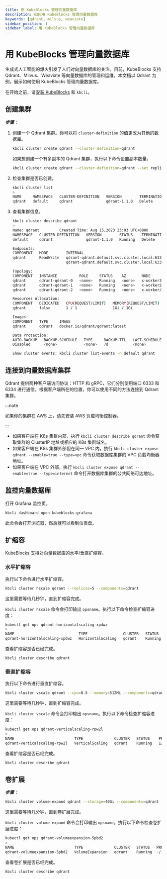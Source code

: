 ```yaml
---
title: 用 KubeBlocks 管理向量数据库
description: 如何用 KubeBlocks 管理向量数据库
keywords: [qdrant, milvus, weaviate]
sidebar_position: 1
sidebar_label: 用 KubeBlocks 管理向量数据库
---
```

# 用 KubeBlocks 管理向量数据库

生成式人工智能的爆火引发了人们对向量数据库的关注。目前，KubeBlocks 支持 Qdrant、Milvus、Weaviate 等向量数据库的管理和运维。本文档以 Qdrant 为例，展示如何使用 KubeBlocks 管理向量数据库。

在开始之前，请[安装 KubeBlocks](../installation/install-kubeblocks-with-helm.md) 和 `kbcli`。

## 创建集群

***步骤：***

1. 创建一个 Qdrant 集群。你可以将 `cluster-definition` 的值更改为其他的数据库。

   ```bash
   kbcli cluster create qdrant --cluster-definition=qdrant
   ```

   如果想创建一个有多副本的 Qdrant 集群，执行以下命令设置副本数量。

   ```bash
   kbcli cluster create qdrant --cluster-definition=qdrant --set replicas=3
   ```

2. 检查集群是否已创建。

   ```bash
   kbcli cluster list
   >
   NAME     NAMESPACE   CLUSTER-DEFINITION   VERSION        TERMINATION-POLICY   STATUS    CREATED-TIME
   qdrant   default     qdrant               qdrant-1.1.0   Delete               Running   Aug 15,2023 23:03 UTC+0800
   ```

3. 查看集群信息。

   ```bash
   kbcli cluster describe qdrant
   >
   Name: qdrant         Created Time: Aug 15,2023 23:03 UTC+0800
   NAMESPACE   CLUSTER-DEFINITION   VERSION        STATUS    TERMINATION-POLICY
   default     qdrant               qdrant-1.1.0   Running   Delete

   Endpoints:
   COMPONENT   MODE        INTERNAL                                       EXTERNAL
   qdrant      ReadWrite   qdrant-qdrant.default.svc.cluster.local:6333   <none>
                           qdrant-qdrant.default.svc.cluster.local:6334

   Topology:
   COMPONENT   INSTANCE          ROLE     STATUS    AZ       NODE                   CREATED-TIME
   qdrant      qdrant-qdrant-0   <none>   Running   <none>   x-worker3/172.20.0.3   Aug 15,2023 23:03 UTC+0800
   qdrant      qdrant-qdrant-1   <none>   Running   <none>   x-worker2/172.20.0.5   Aug 15,2023 23:03 UTC+0800
   qdrant      qdrant-qdrant-2   <none>   Running   <none>   x-worker/172.20.0.2    Aug 15,2023 23:04 UTC+0800

   Resources Allocation:
   COMPONENT   DEDICATED   CPU(REQUEST/LIMIT)   MEMORY(REQUEST/LIMIT)   STORAGE-SIZE   STORAGE-CLASS
   qdrant      false       1 / 1                1Gi / 1Gi               data:20Gi      standard

   Images:
   COMPONENT   TYPE     IMAGE
   qdrant      qdrant   docker.io/qdrant/qdrant:latest

   Data Protection:
   AUTO-BACKUP   BACKUP-SCHEDULE   TYPE     BACKUP-TTL   LAST-SCHEDULE   RECOVERABLE-TIME
   Disabled      <none>            <none>   7d           <none>          <none>

   Show cluster events: kbcli cluster list-events -n default qdrant
   ```

## 连接到向量数据库集群

Qdrant 提供两种客户端访问协议：HTTP 和 gRPC，它们分别使用端口 6333 和 6334 进行通信。根据客户端所在的位置，你可以使用不同的方法连接到 Qdrant 集群。

:::note

如果你的集群在 AWS 上，请先安装 AWS 负载均衡控制器。

:::

- 如果客户端在 K8s 集群内部，执行 `kbcli cluster describe qdrant` 命令获取集群的 ClusterIP 地址或相应的 K8s 集群域名。
- 如果客户端在 K8s 集群外部但在同一 VPC 内，执行 `kbcli cluster expose qdrant --enable=true --type=vpc` 命令获取数据库集群的 VPC 负载均衡器地址。
- 如果客户端在 VPC 外部，执行 `kbcli cluster expose qdrant --enable=true --type=internet` 命令打开数据库集群的公共网络可达地址。

## 监控向量数据库

打开 Grafana 监控页。

```bash
kbcli dashboard open kubeblocks-grafana
```

此命令会打开浏览器，然后就可以看到仪表盘。

## 扩缩容

KubeBlocks 支持对向量数据库的水平/垂直扩缩容。

### 水平扩缩容

执行以下命令进行水平扩缩容。

```bash
kbcli cluster hscale qdrant --replicas=5 --components=qdrant
```

这里需要等待几秒钟，直到扩缩容完成。

`kbcli cluster hscale` 命令会打印输出 `opsname`。执行以下命令检查扩缩容进度：

```bash
kubectl get ops qdrant-horizontalscaling-xpdwz
>
NAME                             TYPE                CLUSTER   STATUS    PROGRESS   AGE
qdrant-horizontalscaling-xpdwz   HorizontalScaling   qdrant    Running   0/2        16s
```

查看扩缩容是否已经完成。

```bash
kbcli cluster describe qdrant
```

### 垂直扩缩容

执行以下命令进行垂直扩缩容。

```bash
kbcli cluster vscale qdrant --cpu=0.5 --memory=512Mi --components=qdrant 
```

这里需要等待几秒钟，直到扩缩容完成。

`kbcli cluster vscale` 命令会打印输出 `opsname`。执行以下命令检查扩缩容进度：

```bash
kubectl get ops qdrant-verticalscaling-rpw2l
>
NAME                           TYPE              CLUSTER   STATUS    PROGRESS   AGE
qdrant-verticalscaling-rpw2l   VerticalScaling   qdrant    Running   1/5        44s
```

查看扩缩容是否已经完成。

```bash
kbcli cluster describe qdrant
```

## 卷扩展

***步骤：***

```bash
kbcli cluster volume-expand qdrant --storage=40Gi --components=qdrant -t data
```

这里需要等待几分钟，直到卷扩展完成。

`kbcli cluster volume-expand` 命令会打印输出 `opsname`。执行以下命令检查卷扩展进度：

```bash
kubectl get ops qdrant-volumeexpansion-5pbd2
>
NAME                           TYPE              CLUSTER   STATUS   PROGRESS   AGE
qdrant-volumeexpansion-5pbd2   VolumeExpansion   qdrant    Running  -/-        67s
```

查看卷扩展是否已经完成。

```bash
kbcli cluster describe qdrant
```
